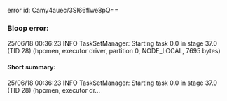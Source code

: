 error id: Camy4auec/3SI66flwe8pQ==
### Bloop error:

25/06/18 00:36:23 INFO TaskSetManager: Starting task 0.0 in stage 37.0 (TID 28) (hpomen, executor driver, partition 0, NODE_LOCAL, 7695 bytes)
#### Short summary: 

25/06/18 00:36:23 INFO TaskSetManager: Starting task 0.0 in stage 37.0 (TID 28) (hpomen, executor dr...
